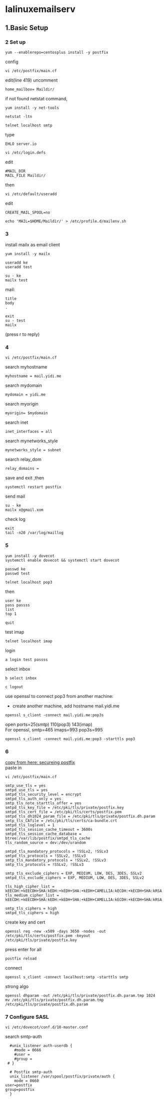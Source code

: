# lalinuxemailserv
## 1.Basic Setup
### 2 Set up
```
yum --enablerepo=centosplus install -y postfix
```

config
```
vi /etc/postfix/main.cf
```

edit(line 419) uncomment
```
home_mailbox= Maildir/
```
if not found netstat command,
```
yum install -y net-tools
```
```
netstat -ltn
```
```
telnet localhost smtp
```
type
```
EHLO server.io
```


```
vi /etc/login.defs
```
edit
```
#MAIL_DIR
MAIL_FILE Maildir/
```

then
```
vi /etc/default/useradd
```
edit
```
CREATE_MAIL_SPOOL=no
```
```
echo 'MAIL=$HOME/Maildir/' > /etc/profile.d/mailenv.sh
```

### 3
install mailx as email client
```
yum install -y mailx
```
```
useradd ke
useradd test
```
```
su - ke
mailx test
```
mail:
```
title
body
.
```
```
exit
su - test
mailx
```
(press r to reply)


### 4
```
vi /etc/postfix/main.cf
```
search myhostname
```
myhostname = mail.yidi.me
```
search mydomain
```
mydomain = yidi.me
```
search myorigin
```
myorigin= $mydomain
```
search inet
```
inet_interfaces = all
```
search mynetworks_style
```
mynetworks_style = subnet
```
search relay_dom
```
relay_domains = 
```
save and exit ,then
```
systemctl restart postfix
```
send mail
```
su - ke
mailx x@gmail.xom
```
check log
```
exit
tail -n20 /var/log/maillog
```


### 5
```
yum install -y dovecot
systemctl enable dovecot && systemctl start dovecot
```
```
passwd ke
passwd test
```
```
telnet localhost pop3
```
then
```
user ke
pass passss
list
top 1

quit
```
test imap
```
telnet localhost imap
```
login
```
a login test passss
```
select inbox
```
b select inbox
```
```
c logout
```

use openssl to connect pop3 from another machine:
- create another machine, add hostname mail.yidi.me
```
openssl s_client -connect mail.yidi.me:pop3s
```
open ports=25(smtp) 110(pop3) 143(imap)  
For openssl, smtp=465 imaps=993 pop3s=995
```
openssl s_client -connect mail.yidi.me:pop3 -starttls pop3
```


### 6
[copy from here: secureing postfix](https://access.redhat.com/articles/1468593)  
paste in 
```
vi /etc/postfix/main.cf
```
```
smtp_use_tls = yes
smtpd_use_tls = yes
smtpd_tls_security_level = encrypt
smtpd_tls_auth_only = yes
smtp_tls_note_starttls_offer = yes
smtpd_tls_key_file = /etc/pki/tls/private/postfix.key
smtpd_tls_cert_file = /etc/pki/tls/certs/postfix.pem
smtpd_tls_dh1024_param_file = /etc/pki/tls/private/postfix.dh.param
smtp_tls_CAfile = /etc/pki/tls/certs/ca-bundle.crt
smtpd_tls_loglevel = 1
smtpd_tls_session_cache_timeout = 3600s
smtpd_tls_session_cache_database = btree:/var/lib/postfix/smtpd_tls_cache
tls_random_source = dev:/dev/urandom

smtpd_tls_mandatory_protocols = !SSLv2, !SSLv3
smtpd_tls_protocols = !SSLv2, !SSLv3
smtp_tls_mandatory_protocols = !SSLv2, !SSLv3
smtp_tls_protocols = !SSLv2, !SSLv3

smtp_tls_exclude_ciphers = EXP, MEDIUM, LOW, DES, 3DES, SSLv2
smtpd_tls_exclude_ciphers = EXP, MEDIUM, LOW, DES, 3DES, SSLv2

tls_high_cipher_list = kEECDH:+kEECDH+SHA:kEDH:+kEDH+SHA:+kEDH+CAMELLIA:kECDH:+kECDH+SHA:kRSA:+kRSA+SHA:+kRSA+CAMELLIA:!aNULL:!eNULL:!SSLv2:!RC4:!MD5:!DES:!EXP:!SEED:!IDEA:!3DES
tls_medium_cipher_list = kEECDH:+kEECDH+SHA:kEDH:+kEDH+SHA:+kEDH+CAMELLIA:kECDH:+kECDH+SHA:kRSA:+kRSA+SHA:+kRSA+CAMELLIA:!aNULL:!eNULL:!SSLv2:!MD5:!DES:!EXP:!SEED:!IDEA:!3DES

smtp_tls_ciphers = high
smtpd_tls_ciphers = high
```


create key and cert
```
openssl req -new -x509 -days 3650 -nodes -out /etc/pki/tls/certs/postfix.pem -keyout /etc/pki/tls/private/postfix.key
```
press enter for all
```
postfix reload
```
connect
```
openssl s_client -connect localhost:smtp -starttls smtp
```

strong algo
```
openssl dhparam -out /etc/pki/tls/private/postfix.dh.param.tmp 1024
mv /etc/pki/tls/private/postfix.dh.param.tmp  /etc/pki/tls/private/postfix.dh.param
```


### 7 Configure SASL
```
vi /etc/dovecot/conf.d/10-master.conf
```
search smtp-auth
```
  #unix_listener auth-userdb {
    #mode = 0666
    #user =
    #group =
 # }

  # Postfix smtp-auth
  unix_listener /var/spool/postfix/private/auth {
    mode = 0660
user=postfix
group=postfix
  }
```
